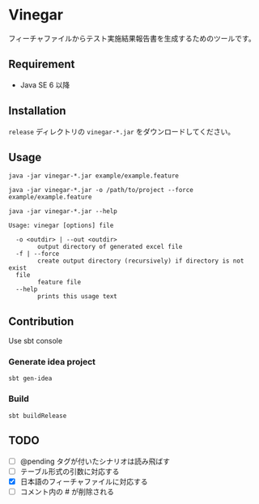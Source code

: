 Vinegar
=======

フィーチャファイルからテスト実施結果報告書を生成するためのツールです。

## Requirement

* Java SE 6 以降

## Installation

`release` ディレクトリの `vinegar-*.jar` をダウンロードしてください。

## Usage

```
java -jar vinegar-*.jar example/example.feature
```

```
java -jar vinegar-*.jar -o /path/to/project --force example/example.feature
```

```
java -jar vinegar-*.jar --help
```

```
Usage: vinegar [options] file

  -o <outdir> | --out <outdir>
        output directory of generated excel file
  -f | --force
        create output directory (recursively) if directory is not exist
  file
        feature file
  --help
        prints this usage text
```

## Contribution

Use sbt console

### Generate idea project

```
sbt gen-idea
```

### Build

```
sbt buildRelease
```

## TODO

- [ ] @pending タグが付いたシナリオは読み飛ばす
- [ ] テーブル形式の引数に対応する
- [x] 日本語のフィーチャファイルに対応する
- [ ] コメント内の # が削除される

